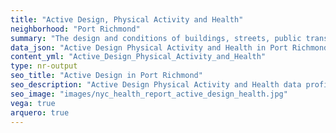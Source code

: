 ```yaml
---
title: "Active Design, Physical Activity and Health"
neighborhood: "Port Richmond"
summary: "The design and conditions of buildings, streets, public transportation and parks influence physical activity, use of active transportation and other healthy behavior. A neighborhood's features can also impact the safety of its residents."
data_json: "Active Design Physical Activity and Health in Port Richmond"
content_yml: "Active_Design_Physical_Activity_and_Health"
type: nr-output
seo_title: "Active Design in Port Richmond"
seo_description: "Active Design Physical Activity and Health data profile for the Port Richmond neighborhood of NYC."
seo_image: "images/nyc_health_report_active_design_health.jpg"
vega: true
arquero: true
---
```

